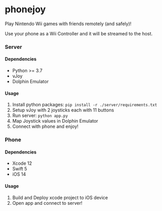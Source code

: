 # phonejoy

Play Nintendo Wii games with friends remotely (and safely)!

Use your phone as a Wii Controller and it will be streamed to the host.


### Server

#### Dependencies
- Python >= 3.7
- vJoy
- Dolphin Emulator

#### Usage
1. Install python packages: `pip install -r ./server/requirements.txt`
2. Setup vJoy with 2 joysticks each with 11 buttons
3. Run server: `python app.py`
4. Map Joystick values in Dolphin Emulator
5. Connect with phone and enjoy!

### Phone

#### Dependencies
- Xcode 12
- Swift 5
- iOS 14

#### Usage
1. Build and Deploy xcode project to iOS device
2. Open app and connect to server!